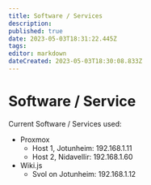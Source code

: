 ```yaml
---
title: Software / Services
description: 
published: true
date: 2023-05-03T18:31:22.445Z
tags: 
editor: markdown
dateCreated: 2023-05-03T18:30:08.833Z
---
```


# Software / Service
Current Software / Services used:

* Proxmox
	* Host 1, Jotunheim: 192.168.1.11
	* Host 2, Nidavellir: 192.168.1.60
* Wiki.js
	* Svol on Jotunheim: 192.168.1.12